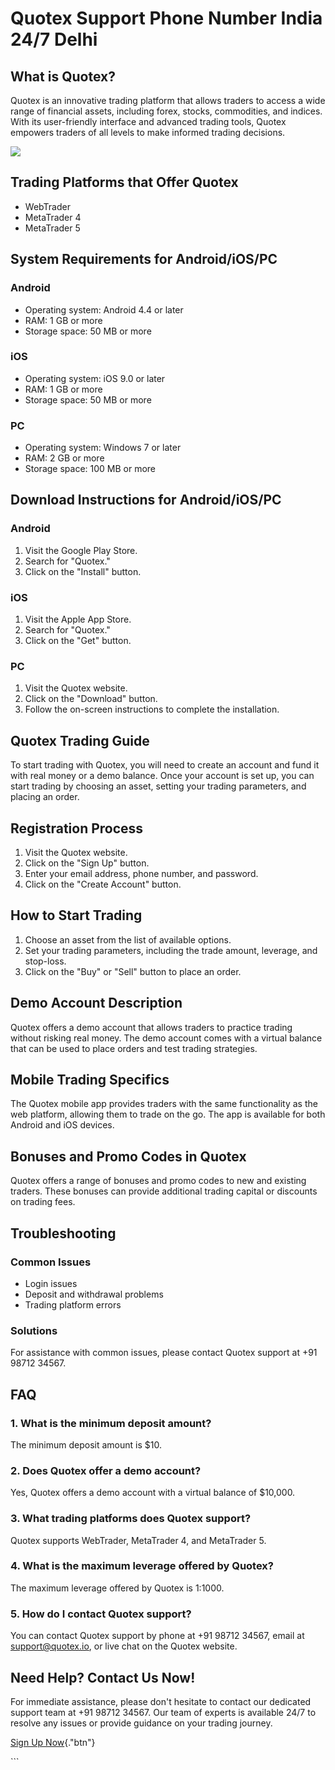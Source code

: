 # Quotex Support Phone Number India 24/7 Delhi

## What is Quotex?

Quotex is an innovative trading platform that allows traders to access a
wide range of financial assets, including forex, stocks, commodities,
and indices. With its user-friendly interface and advanced trading
tools, Quotex empowers traders of all levels to make informed trading
decisions.

[![](https://static.quotex.io/files/4_en/300_250.jpg)](https://traff.sbs/brokerqxlid)

## Trading Platforms that Offer Quotex

-   WebTrader
-   MetaTrader 4
-   MetaTrader 5

## System Requirements for Android/iOS/PC

### Android

-   Operating system: Android 4.4 or later
-   RAM: 1 GB or more
-   Storage space: 50 MB or more

### iOS

-   Operating system: iOS 9.0 or later
-   RAM: 1 GB or more
-   Storage space: 50 MB or more

### PC

-   Operating system: Windows 7 or later
-   RAM: 2 GB or more
-   Storage space: 100 MB or more

## Download Instructions for Android/iOS/PC

### Android

1.  Visit the Google Play Store.
2.  Search for "Quotex."
3.  Click on the "Install" button.

### iOS

1.  Visit the Apple App Store.
2.  Search for "Quotex."
3.  Click on the "Get" button.

### PC

1.  Visit the Quotex website.
2.  Click on the "Download" button.
3.  Follow the on-screen instructions to complete the installation.

## Quotex Trading Guide

To start trading with Quotex, you will need to create an account and
fund it with real money or a demo balance. Once your account is set up,
you can start trading by choosing an asset, setting your trading
parameters, and placing an order.

## Registration Process

1.  Visit the Quotex website.
2.  Click on the "Sign Up" button.
3.  Enter your email address, phone number, and password.
4.  Click on the "Create Account" button.

## How to Start Trading

1.  Choose an asset from the list of available options.
2.  Set your trading parameters, including the trade amount, leverage,
    and stop-loss.
3.  Click on the "Buy" or "Sell" button to place an order.

## Demo Account Description

Quotex offers a demo account that allows traders to practice trading
without risking real money. The demo account comes with a virtual
balance that can be used to place orders and test trading strategies.

## Mobile Trading Specifics

The Quotex mobile app provides traders with the same functionality as
the web platform, allowing them to trade on the go. The app is available
for both Android and iOS devices.

## Bonuses and Promo Codes in Quotex

Quotex offers a range of bonuses and promo codes to new and existing
traders. These bonuses can provide additional trading capital or
discounts on trading fees.

## Troubleshooting

### Common Issues

-   Login issues
-   Deposit and withdrawal problems
-   Trading platform errors

### Solutions

For assistance with common issues, please contact Quotex support at +91
98712 34567.

## FAQ

### 1. What is the minimum deposit amount?

The minimum deposit amount is \$10.

### 2. Does Quotex offer a demo account?

Yes, Quotex offers a demo account with a virtual balance of \$10,000.

### 3. What trading platforms does Quotex support?

Quotex supports WebTrader, MetaTrader 4, and MetaTrader 5.

### 4. What is the maximum leverage offered by Quotex?

The maximum leverage offered by Quotex is 1:1000.

### 5. How do I contact Quotex support?

You can contact Quotex support by phone at +91 98712 34567, email at
support@quotex.io, or live chat on the Quotex website.

## Need Help? Contact Us Now!

For immediate assistance, please don\'t hesitate to contact our
dedicated support team at +91 98712 34567. Our team of experts is
available 24/7 to resolve any issues or provide guidance on your trading
journey.

[Sign Up Now](\%22https://traff.sbs/brokerqxsignup\%22){."btn"}

\`\`\`

